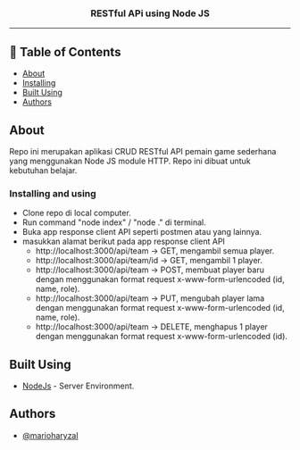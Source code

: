 <h3 align="center">RESTful APi using Node JS</h3>

---

## 📝 Table of Contents

-   [About](#about)
-   [Installing](#installing)
-   [Built Using](#built_using)
-   [Authors](#authors)

## About <a name = "about"></a>

Repo ini merupakan aplikasi CRUD RESTful API pemain game sederhana yang menggunakan Node JS module HTTP. Repo ini dibuat untuk kebutuhan belajar.

### Installing and using <a name = "installing"></a>

-   Clone repo di local computer.
-   Run command "node index" / "node ." di terminal.
-   Buka app response client API seperti postmen atau yang lainnya.
-   masukkan alamat berikut pada app response client API
    -   http://localhost:3000/api/team -> GET, mengambil semua player.
    -   http://localhost:3000/api/team/id -> GET, mengambil 1 player.
    -   http://localhost:3000/api/team -> POST, membuat player baru dengan menggunakan format request x-www-form-urlencoded (id, name, role).
    -   http://localhost:3000/api/team -> PUT, mengubah player lama dengan menggunakan format request x-www-form-urlencoded (id, name, role).
    -   http://localhost:3000/api/team -> DELETE, menghapus 1 player dengan menggunakan format request x-www-form-urlencoded (id).

## Built Using <a name = "built_using"></a>

-   [NodeJs](https://nodejs.org/en/) - Server Environment.

## Authors <a name = "authors"></a>

-   [@marioharyzal](https://github.com/marioharyzal)
